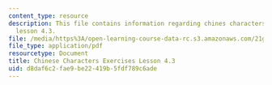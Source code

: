 ```yaml
---
content_type: resource
description: This file contains information regarding chines characters exercises
  lesson 4.3.
file: /media/https%3A/open-learning-course-data-rc.s3.amazonaws.com/21g-107-chinese-i-streamlined-fall-2014/d8daf6c2fae9be22419b5fdf789c6ade_MIT21G_107F14_L4_st3_4.3.pdf
file_type: application/pdf
resourcetype: Document
title: Chinese Characters Exercises Lesson 4.3
uid: d8daf6c2-fae9-be22-419b-5fdf789c6ade
---
```

